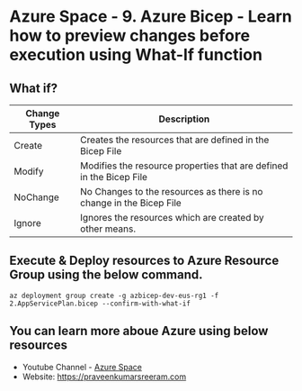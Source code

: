 # Azure Space - 9. Azure Bicep - Learn how to preview changes before execution using What-If function

## What if?

| Change Types  | Description   |
|---|---|
| Create   |  Creates the resources that are defined in the Bicep File  |
| Modify   |   Modifies the resource properties that are defined in the Bicep File|
| NoChange   |   No Changes to the resources as there is no change in the Bicep File|
| Ignore   |   Ignores the resources which are created by other means.  |



## Execute & Deploy resources to Azure Resource Group using the below command.

```
az deployment group create -g azbicep-dev-eus-rg1 -f 2.AppServicePlan.bicep --confirm-with-what-if
```


## You can learn more aboue Azure using below resources

* Youtube Channel - [Azure Space](https://www.youtube.com/channel/UCAyKimu-hwmy0kpYprjSPBg?sub_confirmation=1)
* Website: <https://praveenkumarsreeram.com>
